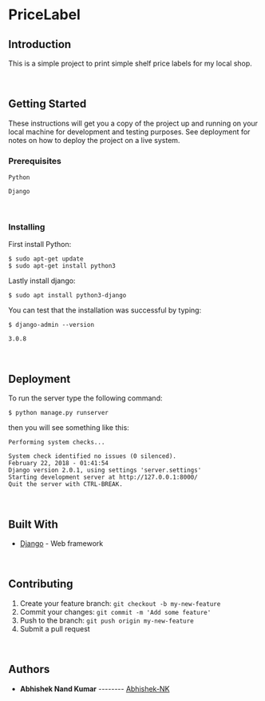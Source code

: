# PriceLabel

## Introduction

This is a simple project to print simple shelf price labels for my local shop.

<br>

## Getting Started

These instructions will get you a copy of the project up and running on your local machine for development and testing purposes. See deployment for notes on how to deploy the project on a live system.

### Prerequisites




```
Python
```
```
Django
```
<br>


### Installing

First install Python:
```
$ sudo apt-get update
$ sudo apt-get install python3
```

Lastly install django:

```
$ sudo apt install python3-django
```

You can test that the installation was successful by typing:

```
$ django-admin --version

3.0.8
```

<br>

## Deployment

To run the server type the following command:

```
$ python manage.py runserver
```

then you will see something like this:

```
Performing system checks...

System check identified no issues (0 silenced).
February 22, 2018 - 01:41:54
Django version 2.0.1, using settings 'server.settings'
Starting development server at http://127.0.0.1:8000/
Quit the server with CTRL-BREAK.
```


<br>


## Built With

* [Django](https://www.djangoproject.com/) -  Web framework

<br>


## Contributing

1. Create your feature branch: `git checkout -b my-new-feature`
2. Commit your changes: `git commit -m 'Add some feature'`
3. Push to the branch: `git push origin my-new-feature`
4. Submit a pull request

<br>


## Authors

- **Abhishek Nand Kumar** -------- [Abhishek-NK](https://github.com/Abhishek-NK)
